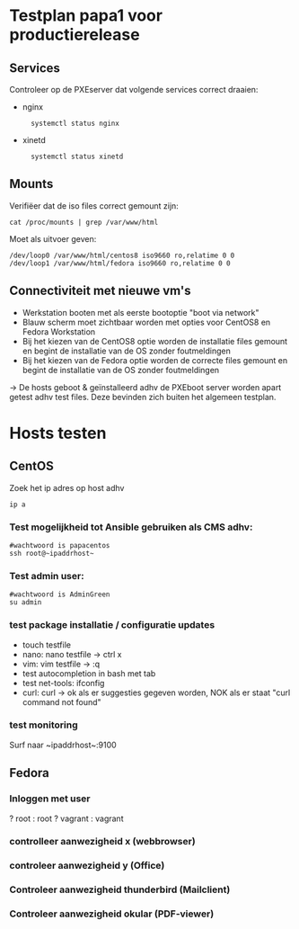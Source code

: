 # Testplan papa1 voor productierelease

## Services
Controleer op de PXEserver dat volgende services correct draaien: 
- nginx

        systemctl status nginx
- xinetd
        
  
        systemctl status xinetd

## Mounts
Verifiëer dat de iso files correct gemount zijn:

    cat /proc/mounts | grep /var/www/html
Moet als uitvoer geven:

    /dev/loop0 /var/www/html/centos8 iso9660 ro,relatime 0 0
    /dev/loop1 /var/www/html/fedora iso9660 ro,relatime 0 0

## Connectiviteit met nieuwe vm's
- Werkstation booten met als eerste bootoptie "boot via network"
- Blauw scherm moet zichtbaar worden met opties voor CentOS8 en Fedora Workstation
- Bij het kiezen van de CentOS8 optie worden de installatie files gemount en begint de installatie van de OS zonder foutmeldingen
- Bij het kiezen van de Fedora optie worden de correcte files gemount en begint de installatie van de OS zonder foutmeldingen

&rarr; De hosts geboot & geïnstalleerd adhv de PXEboot server worden apart getest adhv test files. Deze bevinden zich buiten het algemeen testplan.

# Hosts testen

## CentOS

Zoek het ip adres op host adhv

	ip a

### Test mogelijkheid tot Ansible gebruiken als CMS adhv:

	#wachtwoord is papacentos
	ssh root@~ipaddrhost~

### Test admin user:

	#wachtwoord is AdminGreen
	su admin

### test package installatie / configuratie updates
   * touch testfile
   * nano: nano testfile -> ctrl x
   * vim: vim testfile -> :q
   * test autocompletion in bash met tab
   * test net-tools: ifconfig
   * curl: curl -> ok als er suggesties gegeven worden, NOK als er staat "curl command not found" 

### test monitoring

Surf naar ~ipaddrhost~:9100

## Fedora

### Inloggen met user

? root : root
? vagrant : vagrant

### controlleer aanwezigheid x (webbrowser)

### controleer aanwezigheid y (Office)

### Controleer aanwezigheid thunderbird (Mailclient)

### Controleer aanwezigheid okular (PDF-viewer)